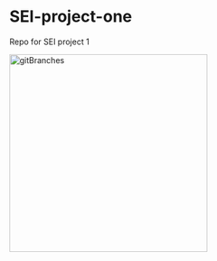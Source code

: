 # SEI-project-one
Repo for SEI project 1

<img src="readmeAssets/hair-goo.png" alt="gitBranches" width="350" />

